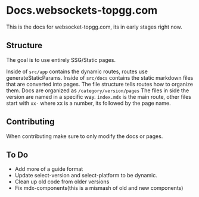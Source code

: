 # Docs.websockets-topgg.com

This is the docs for websocket-topgg.com, its in early stages right now.

## Structure

The goal is to use entirely SSG/Static pages.

Inside of `src/app` contains the dynamic routes, routes use generateStaticParams.
Inside of `src/docs` contains the static markdown files that are converted into pages. The file structure tells routes how to organize them.
Docs are organized as `/category/version/pages` The files in side the version are named in a specific way. `index.mdx` is the main route, other files start with `xx-` where xx is a number, its followed by the page name.


## Contributing
When contributing make sure to only modify the docs or pages.


## To Do
- Add more of a guide format
- Update select-version and select-platform to be dynamic.
- Clean up old code from older versions
- Fix mdx-components(this is a mismash of old and new components)



